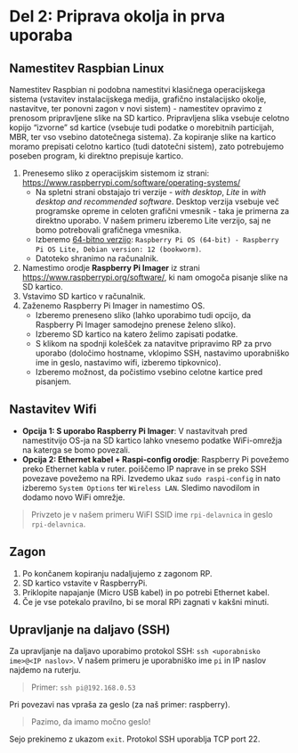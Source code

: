# Del 2: Priprava okolja in prva uporaba

## Namestitev Raspbian Linux

Namestitev Raspbian ni podobna namestitvi klasičnega operacijskega sistema (vstavitev instalacijskega medija, grafično instalacijsko okolje, nastavitve, ter ponovni zagon v novi sistem) - namestitev opravimo z prenosom pripravljene slike na SD kartico. Pripravljena slika vsebuje celotno kopijo “izvorne” sd kartice (vsebuje tudi podatke o morebitnih particijah, MBR, ter vso vsebino datotečnega sistema). Za kopiranje slike na kartico moramo prepisati celotno kartico (tudi datotečni sistem), zato potrebujemo poseben program, ki direktno prepisuje kartico.

1. Prenesemo sliko z operacijskim sistemom iz strani: https://www.raspberrypi.com/software/operating-systems/
    - Na spletni strani obstajajo tri verzije - *with desktop*, *Lite* in *with desktop and recommended software*. Desktop verzija vsebuje več programske opreme in celoten grafični vmesnik - taka je primerna za direktno uporabo. V našem primeru izberemo Lite verzijo, saj ne bomo potrebovali grafičnega vmesnika.
    - Izberemo [64-bitno verzijo](https://downloads.raspberrypi.com/raspios_lite_armhf/images/raspios_lite_armhf-2024-03-15/2024-03-15-raspios-bookworm-armhf-lite.img.xz): `Raspberry Pi OS (64-bit) - Raspberry Pi OS Lite, Debian version: 12 (bookworm)`. 
    - Datoteko shranimo na računalnik.
2. Namestimo orodje **Raspberry Pi Imager** iz strani https://www.raspberrypi.org/software/, ki nam omogoča pisanje slike na SD kartico.
3. Vstavimo SD kartico v računalnik.
4. Zaženemo Raspberry Pi Imager in namestimo OS.
    - Izberemo preneseno sliko (lahko uporabimo tudi opcijo, da Raspberry Pi Imager samodejno prenese želeno sliko).
    - Izberemo SD kartico na katero želimo zapisati podatke.
    - S klikom na spodnji kolešček za natavitve pripravimo RP za prvo uporabo (določimo hostname, vklopimo SSH, nastavimo uporabniško ime in geslo, nastavimo wifi, izberemo tipkovnico).
    - Izberemo možnost, da počistimo vsebino celotne kartice pred pisanjem.

## Nastavitev Wifi
- **Opcija 1: S uporabo Raspberry Pi Imager**: V nastavitvah pred namestitvijo OS-ja na SD kartico lahko vnesemo podatke WiFi-omrežja na katerga se bomo povezali.
- **Opcija 2: Ethernet kabel + Raspi-config orodje**: Raspberry Pi povežemo preko Ethernet kabla v ruter. poiščemo IP naprave in se preko SSH povezave povežemo na RPi. Izvedemo ukaz `sudo raspi-config` in nato izberemo `System Options` ter `Wireless LAN`. Sledimo navodilom in dodamo novo WiFi omrežje. 

> Privzeto je v našem primeru WiFI SSID ime `rpi-delavnica` in geslo `rpi-delavnica`.

## Zagon
1. Po končanem kopiranju nadaljujemo z zagonom RP.
2. SD kartico vstavite v RaspberryPi.
3. Priklopite napajanje (Micro USB kabel) in po potrebi Ethernet kabel.
4. Če je vse potekalo pravilno, bi se moral RPi zagnati v kakšni minuti.

## Upravljanje na daljavo (SSH)
Za upravljanje na daljavo uporabimo protokol SSH: `ssh <uporabnisko ime>@<IP naslov>`. V našem primeru je uporabniško ime `pi` in IP naslov najdemo na ruterju.

> Primer: `ssh pi@192.168.0.53`

Pri povezavi nas vpraša za geslo (za naš primer: raspberry). 

> Pazimo, da imamo močno geslo! 

Sejo prekinemo z ukazom `exit`. Protokol SSH uporablja TCP port 22.
